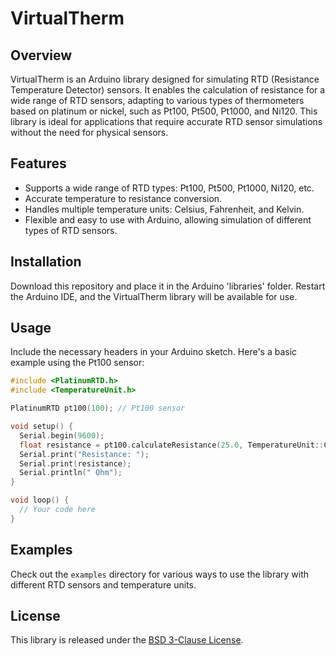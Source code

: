 
# VirtualTherm

## Overview
VirtualTherm is an Arduino library designed for simulating RTD (Resistance Temperature Detector) sensors. It enables the calculation of resistance for a wide range of RTD sensors, adapting to various types of thermometers based on platinum or nickel, such as Pt100, Pt500, Pt1000, and Ni120. This library is ideal for applications that require accurate RTD sensor simulations without the need for physical sensors.

## Features
- Supports a wide range of RTD types: Pt100, Pt500, Pt1000, Ni120, etc.
- Accurate temperature to resistance conversion.
- Handles multiple temperature units: Celsius, Fahrenheit, and Kelvin.
- Flexible and easy to use with Arduino, allowing simulation of different types of RTD sensors.

## Installation
Download this repository and place it in the Arduino 'libraries' folder. Restart the Arduino IDE, and the VirtualTherm library will be available for use.

## Usage
Include the necessary headers in your Arduino sketch. Here's a basic example using the Pt100 sensor:

```cpp
#include <PlatinumRTD.h>
#include <TemperatureUnit.h>

PlatinumRTD pt100(100); // Pt100 sensor

void setup() {
  Serial.begin(9600);
  float resistance = pt100.calculateResistance(25.0, TemperatureUnit::CELSIUS);
  Serial.print("Resistance: ");
  Serial.print(resistance);
  Serial.println(" Ohm");
}

void loop() {
  // Your code here
}
```

## Examples
Check out the `examples` directory for various ways to use the library with different RTD sensors and temperature units.

## License
This library is released under the [BSD 3-Clause License](LICENSE).

